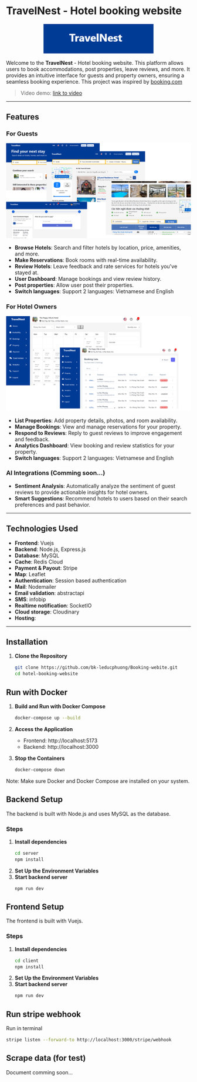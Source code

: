 # TravelNest - Hotel booking website
<p align="center">
<img src="https://github.com/bk-leducphuong/TravelNest/blob/master/client/src/assets/images/logo.png" width="300" title="Login With Custom URL">
</p>

Welcome to the **TravelNest** - Hotel booking website. This platform allows users to book accommodations, post properties, leave reviews, and more. It provides an intuitive interface for guests and property owners, ensuring a seamless booking experience.
This project was inspired by [booking.com](https://booking.com)
> Video demo: [link to video](https://www.youtube.com/watch?v=-jxhmIJp988&list=PLCt2C1YyUqcCfEhqOXE-Mul8UINudlCse)
---

## Features

### For Guests
![TravelNest Preview](https://github.com/bk-leducphuong/TravelNest/blob/master/client/src/assets/images/booking_website.png)
- **Browse Hotels**: Search and filter hotels by location, price, amenities, and more.
- **Make Reservations**: Book rooms with real-time availability.
- **Review Hotels**: Leave feedback and rate services for hotels you've stayed at.
- **User Dashboard**: Manage bookings and view review history.
- **Post properties**: Allow user post their properties.
- **Switch languages**: Support 2 languages: Vietnamese and English 

### For Hotel Owners
![TravelNest Preview](https://github.com/bk-leducphuong/TravelNest/blob/master/client/src/assets/images/admin_booking_website.png)
- **List Properties**: Add property details, photos, and room availability.
- **Manage Bookings**: View and manage reservations for your property.
- **Respond to Reviews**: Reply to guest reviews to improve engagement and feedback.
- **Analytics Dashboard**: View booking and review statistics for your property.
- **Switch languages**: Support 2 languages: Vietnamese and English

### AI Integrations (Comming soon...)
- **Sentiment Analysis**: Automatically analyze the sentiment of guest reviews to provide actionable insights for hotel owners.
- **Smart Suggestions**: Recommend hotels to users based on their search preferences and past behavior.

---

## Technologies Used

- **Frontend**: Vuejs
- **Backend**: Node.js, Express.js
- **Database**: MySQL
- **Cache**: Redis Cloud
- **Payment & Payout**: Stripe
- **Map**: Leaflet
- **Authentication**: Session based authentication
- **Mail**: Nodemailer
- **Email validation**: abstractapi
- **SMS**: infobip
- **Realtime notification**: SocketIO
- **Cloud storage**: Cloudinary 
- **Hosting**: 

---

## Installation

1. **Clone the Repository**
   ```bash
   git clone https://github.com/bk-leducphuong/Booking-webite.git
   cd hotel-booking-website

## Run with Docker
1. **Build and Run with Docker Compose**
   ```bash
   docker-compose up --build
   ```

2. **Access the Application**
   - Frontend: http://localhost:5173
   - Backend: http://localhost:3000

3. **Stop the Containers**
   ```bash
   docker-compose down
   ```

Note: Make sure Docker and Docker Compose are installed on your system.

## Backend Setup

The backend is built with Node.js and uses MySQL as the database.
### Steps
1. **Install dependencies**
   ```bash
   cd server
   npm install
2. **Set Up the Environment Variables**
3. **Start backend server**
   ```bash
   npm run dev

## Frontend Setup

The frontend is built with Vuejs.
### Steps
1. **Install dependencies**
   ```bash
   cd client
   npm install
2. **Set Up the Environment Variables**
3. **Start backend server**
   ```bash
   npm run dev

## Run stripe webhook
Run in terminal
```bash
stripe listen --forward-to http://localhost:3000/stripe/webhook
```

## Scrape data (for test)
Document comming soon...



